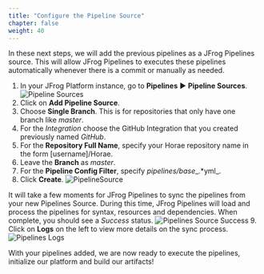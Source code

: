 ```yaml
---
title: "Configure the Pipeline Source"
chapter: false
weight: 40
---
```


In these next steps, we will add the previous pipelines as a JFrog Pipelines source. This will allow JFrog Pipelines to executes these pipelines automatically whenever there is a commit or manually as needed.

1. In your JFrog Platform instance, go to **Pipelines** ► **Pipeline Sources**.
![Pipeline Sources](/images/PipelineSources.png)
2. Click on **Add Pipeline Source**.
3. Choose **Single Branch**. This is for repositories that only have one branch like _master_.
4. For the _Integration_ choose the GitHub Integration that you created previously named _GitHub_.
5. For the **Repository Full Name**, specify your Horae repository name in the form [username]/Horae.
6. Leave the **Branch** as _master_.
7. For the **Pipeline Config Filter**, specify _pipelines/base__.*yml_.
8. Click **Create**.
![PipelineSource](/images/AddPipelineSource.png)

It will take a few moments for JFrog Pipelines to sync the pipelines from your new Pipelines Source. During this time, JFrog Pipelines will load and process the pipelines for syntax, resources and dependencies. When complete, you should see a _Success_ status. 
![Pipelines Source Success](/images/PipelinesSourceSuccess.png)
9. Click on **Logs** on the left to view more details on the sync process.
![Pipelines Logs](/images/PipelinesLog.png)

With your pipelines added, we are now ready to execute the pipelines, initialize our platform and build our artifacts!